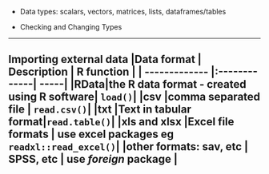 

- Data types: scalars, vectors, matrices, lists, dataframes/tables

- Checking and Changing Types 

---
Importing external data
|Data format | Description | R function |
| ------------- |:-------------| -----|
|RData|the R data format - created using R software| ```load()```|
|csv |comma separated file | ```read.csv()```|
|txt |Text in tabular format|```read.table()```|
|xls and xlsx |Excel file formats | use excel packages eg ```readxl::read_excel()```|
|other formats: sav, etc | SPSS, etc | use _foreign_ package |
---
